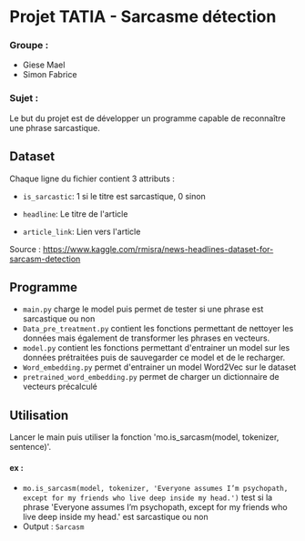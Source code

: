 # Projet TATIA - Sarcasme détection

### Groupe : 
* Giese Mael
* Simon Fabrice

### Sujet :
Le but du projet est de développer un programme capable de reconnaître une phrase sarcastique.

## Dataset

Chaque ligne du fichier contient 3 attributs :

* ```is_sarcastic```: 1 si le titre est sarcastique, 0 sinon

* ```headline```: Le titre de l'article

* ```article_link```: Lien vers l'article

Source : https://www.kaggle.com/rmisra/news-headlines-dataset-for-sarcasm-detection

## Programme
* `main.py` charge le model puis permet de tester si une phrase est sarcastique ou non
* `Data_pre_treatment.py` contient les fonctions permettant de nettoyer les données mais également de transformer les phrases en vecteurs.
* `model.py` contient les fonctions permettant d'entrainer un model sur les données prétraitées puis de sauvegarder ce model et de le recharger.
* `Word_embedding.py` permet d'entrainer un model Word2Vec sur le dataset
* `pretrained_word_embedding.py` permet de charger un dictionnaire de vecteurs précalculé

## Utilisation
Lancer le main puis utiliser la fonction 'mo.is_sarcasm(model, tokenizer, sentence)'.

#### ex :
* `mo.is_sarcasm(model, tokenizer, 'Everyone assumes I’m psychopath, except for my friends who live deep inside my head.')` test si la phrase 'Everyone assumes I’m psychopath, except for my friends who live deep inside my head.' est sarcastique ou non
* Output : `Sarcasm`

